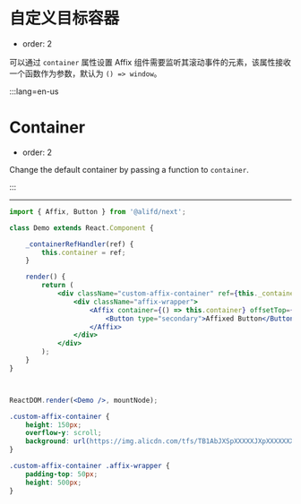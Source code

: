 # 自定义目标容器

- order: 2

可以通过 `container` 属性设置 Affix 组件需要监听其滚动事件的元素，该属性接收一个函数作为参数，默认为 `() => window`。

:::lang=en-us
# Container

- order: 2

Change the default container by passing a function to `container`.

:::

---

````jsx
import { Affix, Button } from '@alifd/next';

class Demo extends React.Component {

    _containerRefHandler(ref) {
        this.container = ref;
    }

    render() {
        return (
            <div className="custom-affix-container" ref={this._containerRefHandler.bind(this)}>
                <div className="affix-wrapper">
                    <Affix container={() => this.container} offsetTop={0}>
                        <Button type="secondary">Affixed Button</Button>
                    </Affix>
                </div>
            </div>
        );
    }
}



ReactDOM.render(<Demo />, mountNode);
````

````css
.custom-affix-container {
    height: 150px;
    overflow-y: scroll;
    background: url(https://img.alicdn.com/tfs/TB1AbJXSpXXXXXJXpXXXXXXXXXX-32-32.jpg) repeat 50% 50%;
}

.custom-affix-container .affix-wrapper {
    padding-top: 50px;
    height: 500px;
}
````
